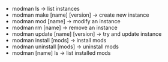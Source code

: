 - modman ls                           -> list instances
- modman make [name] [version]        -> create new instance
- modman mod [name]                   -> modify an instance
- modman rm [name]                    -> remove an instance
- modman update [name] [version]      -> try and update instance
- modman install [mods]               -> install mods
- modman uninstall [mods]             -> uninstall mods
- modman [name] ls                    -> list installed mods

